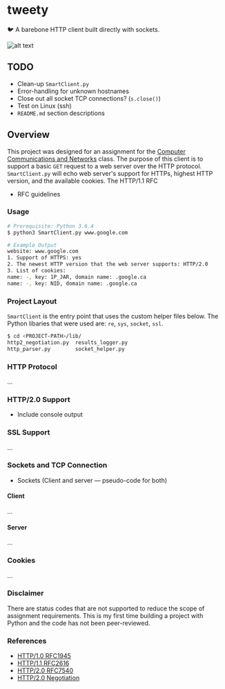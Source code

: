 # tweety
:bird: A barebone HTTP client built directly with sockets.

![alt text](https://github.com/williamgrosset/tweety/blob/master/example.gif "SmartClient example")

## TODO
+ Clean-up `SmartClient.py`
+ Error-handling for unknown hostnames
+ Close out all socket TCP connections? (`s.close()`)
+ Test on Linux (ssh)
+ `README.md` section descriptions

## Overview
This project was designed for an assignment for the [Computer Communications and Networks](https://github.com/williamgrosset/tweety/blob/master/csc361_p1.pdf) class. The purpose of this client is to support a basic `GET` request to a web server over the HTTP protocol. `SmartClient.py` will echo web server's support for HTTPs, highest HTTP version, and the available cookies. The HTTP/1.1 RFC 
  + RFC guidelines

### Usage 

```bash
# Prerequisite: Python 3.6.4
$ python3 SmartClient.py www.google.com

# Example Output
website: www.google.com
1. Support of HTTPS: yes
2. The newest HTTP version that the web server supports: HTTP/2.0
3. List of cookies:
name: -, key: 1P_JAR, domain name: .google.ca
name: -, key: NID, domain name: .google.ca
```

### Project Layout
`SmartClient` is the entry point that uses the custom helper files below. The Python libaries that were used are: `re`, `sys`, `socket`, `ssl`.

```bash
$ cd <PROJECT-PATH>/lib/
http2_negotiation.py  results_logger.py
http_parser.py        socket_helper.py
```

### HTTP Protocol
...

### HTTP/2.0 Support
+ Include console output

### SSL Support
...

### Sockets and TCP Connection
+ Sockets (Client and server — pseudo-code for both)

#### Client
...

#### Server
...

### Cookies
...

### Disclaimer
There are status codes that are not supported to reduce the scope of assignment requirements. This is my first time building a project with Python and the code has not been peer-reviewed.

### References
+ [HTTP/1.0 RFC1945](https://tools.ietf.org/html/rfc1945)
+ [HTTP/1.1 RFC2616](https://tools.ietf.org/html/rfc2616)
+ [HTTP/2.0 RFC7540](https://tools.ietf.org/html/rfc7540)
+ [HTTP/2.0 Negotiation](https://python-hyper.org/projects/h2/en/stable/negotiating-http2.html)
